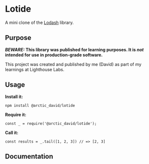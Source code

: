 # Lotide

A mini clone of the [Lodash](https://lodash.com) library.

## Purpose

**_BEWARE:_ This library was published for learning purposes. It is _not_ intended for use in production-grade software.**

This project was created and published by me (David) as part of my learnings at Lighthouse Labs. 

## Usage

**Install it:**

`npm install @arctic_david/lotide`

**Require it:**

`const _ = require('@arctic_david/lotide');`

**Call it:**

`const results = _.tail([1, 2, 3]) // => [2, 3]`

## Documentation